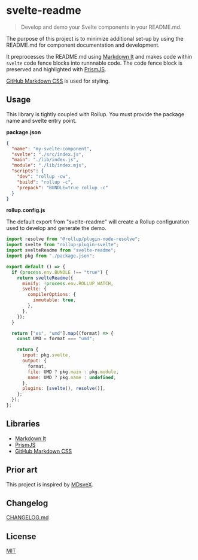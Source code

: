 # svelte-readme

> Develop and demo your Svelte components in your README.md.

The purpose of this project is to minimize additional set-up by using the README.md for component documentation and development.

It preprocesses the README.md using [Markdown It](https://github.com/markdown-it/markdown-it) and makes code within `svelte` code fence blocks into runnnable code. The code fence block is preserved and highlighted with [PrismJS](https://github.com/PrismJS/prism).

[GitHub Markdown CSS](https://github.com/sindresorhus/github-markdown-css) is used for styling.

## Usage

This library is tightly coupled with Rollup. You must provide the package name and svelte entry point.

**package.json**

```json
{
  "name": "my-svelte-component",
  "svelte": "./src/index.js",
  "main": "./lib/index.js",
  "module": "./lib/index.mjs",
  "scripts": {
    "dev": "rollup -cw",
    "build": "rollup -c",
    "prepack": "BUNDLE=true rollup -c"
  }
}
```

**rollup.config.js**

The default export from "svelte-readme" will create a Rollup configuration used to develop and generate the demo.

```js
import resolve from "@rollup/plugin-node-resolve";
import svelte from "rollup-plugin-svelte";
import svelteReadme from "svelte-readme";
import pkg from "./package.json";

export default () => {
  if (process.env.BUNDLE !== "true") {
    return svelteReadme({
      minify: !process.env.ROLLUP_WATCH,
      svelte: {
        compilerOptions: {
          immutable: true,
        },
      },
    });
  }

  return ["es", "umd"].map((format) => {
    const UMD = format === "umd";

    return {
      input: pkg.svelte,
      output: {
        format,
        file: UMD ? pkg.main : pkg.module,
        name: UMD ? pkg.name : undefined,
      },
      plugins: [svelte(), resolve()],
    };
  });
};
```

## Libraries

- [Markdown It](https://github.com/markdown-it/markdown-it)
- [PrismJS](https://github.com/PrismJS/prism)
- [GitHub Markdown CSS](https://github.com/sindresorhus/github-markdown-css)

## Prior art

This project is inspired by [MDsveX](https://github.com/pngwn/mdsvex).

## Changelog

[CHANGELOG.md](CHANGELOG.md)

## License

[MIT](LICENSE)
